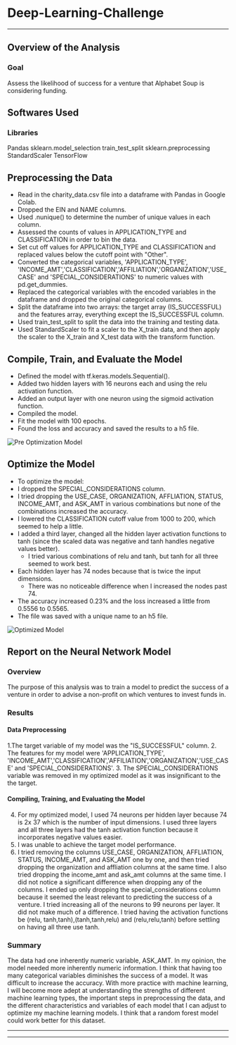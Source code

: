 # Deep-Learning-Challenge
------------
## Overview of the Analysis
### Goal
Assess the likelihood of success for a venture that Alphabet Soup is considering funding.

## Softwares Used
### Libraries
Pandas
sklearn.model_selection
    train_test_split
sklearn.preprocessing
    StandardScaler
TensorFlow

## Preprocessing the Data
-  Read in the charity_data.csv file into a dataframe with Pandas in Google Colab.
-  Dropped the EIN and NAME columns.
-  Used .nunique() to determine the number of unique values in each column.
-  Assessed the counts of values in APPLICATION_TYPE and CLASSIFICATION in order to bin the data.
-  Set cut off values for APPLICATION_TYPE and CLASSIFICATION and replaced values below the cutoff point with "Other".
-  Converted the categorical variables, 'APPLICATION_TYPE', 'INCOME_AMT','CLASSIFICATION','AFFILIATION','ORGANIZATION','USE_CASE' and 'SPECIAL_CONSIDERATIONS' to numeric values with pd.get_dummies.
-  Replaced the categorical variables with the encoded variables in the dataframe and dropped the original categorical columns.
-  Split the dataframe into two arrays: the target array (IS_SUCCESSFUL) and the features array, everything except the IS_SUCCESSFUL column.
-  Used train_test_split to split the data into the training and testing data.
-  Used StandardScaler to fit a scaler to the X_train data, and then apply the scaler to the X_train and X_test data with the transform function.

##  Compile, Train, and Evaluate the Model
-   Defined the model with tf.keras.models.Sequential().
-   Added two hidden layers with 16 neurons each and using the relu activation function.
-   Added an output layer with one neuron using the sigmoid activation function.
-   Compiled the model.
-   Fit the model with 100 epochs.
-   Found the loss and accuracy and saved the results to a h5 file.

  ![Pre Optimization Model](https://github.com/SamanthaMcKay/Deep-Learning-Challenge/assets/132176159/6fda3510-ee87-4140-98b9-ced6cca07658)
  
## Optimize the Model
-   To optimize the model:
  - I dropped the SPECIAL_CONSIDERATIONS column.
  - I tried dropping the USE_CASE, ORGANIZATION, AFFLIATION, STATUS, INCOME_AMT, and ASK_AMT
    in various combinations but none of the combinations increased the accuracy.
  - I lowered the CLASSIFICATION cutoff value from 1000 to 200, which seemed to help a             little.
  - I added a third layer, changed all the hidden layer activation functions to tanh (since the
    scaled data was negative and tanh handles negative values better).
    - I tried various combinations of relu and tanh, but tanh for all three seemed to work best.
  - Each hidden layer has 74 nodes because that is twice the input dimensions.
    - There was no noticeable difference when I increased the nodes past 74.
  - The accuracy increased 0.23% and the loss increased a little from 0.5556 to 0.5565.
  - The file was saved with a unique name to an h5 file.

![Optimized Model](https://github.com/SamanthaMcKay/Deep-Learning-Challenge/assets/132176159/f52ce01e-fb81-40ac-81e6-0ae29b9392cc)

## Report on the Neural Network Model
### Overview
The purpose of this analysis was to train a model to predict the success of a venture in order to advise a non-profit on which ventures to invest funds in.

### Results
#### Data Preprocessing
1.The target variable of my model was the "IS_SUCCESSFUL" column.
2. The features for my model were 'APPLICATION_TYPE',
'INCOME_AMT','CLASSIFICATION','AFFILIATION','ORGANIZATION','USE_CASE' and 'SPECIAL_CONSIDERATIONS'.
3. The SPECIAL_CONSIDERATIONS variable was removed in my optimized model as it was insignificant to the the target.

#### Compiling, Training, and Evaluating the Model
4. For my optimized model, I used 74 neurons per hidden layer because 74 is 2x 37 which is the number of input dimensions. I used three layers and all three layers had the tanh activation function because it incorporates negative values easier.
5. I was unable to achieve the target model performance.
6. I tried removing the columns USE_CASE, ORGANIZATION, AFFLIATION, STATUS, INCOME_AMT, and ASK_AMT one by one, and then tried dropping the organization and affliation columns at the same time. I also tried dropping the income_amt and ask_amt columns at the same time. I did not notice a significant difference when dropping any of the columns. I ended up only dropping the special_considerations column because it seemed the least relevant to predicting the success of a venture. I tried increasing all of the neurons to 99 neurons per layer. It did not make much of a difference. I tried having the activation functions be (relu, tanh,tanh),(tanh,tanh,relu) and (relu,relu,tanh) before settling on having all three use tanh.

### Summary
The data had one inherently numeric variable, ASK_AMT. In my opinion, the model needed more inherently numeric information. I think that having too many categorical variables diminishes the success of a model. It was difficult to increase the accuracy. With more practice with machine learning, I will become more adept at understanding the strengths of different machine learning types, the important steps in preprocessing the data, and the different characteristics and variables of each model that I can adjust to optimize my machine learning models. I think that a random forest model could work better for this dataset.


------------
------------
